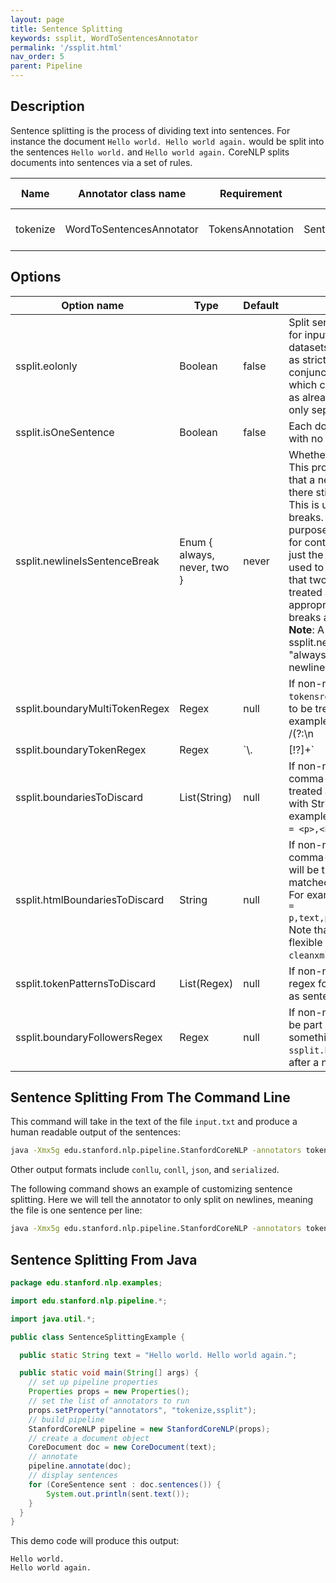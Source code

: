 ```yaml
---
layout: page
title: Sentence Splitting
keywords: ssplit, WordToSentencesAnnotator 
permalink: '/ssplit.html'
nav_order: 5
parent: Pipeline
---
```


## Description

Sentence splitting is the process of dividing text into sentences. For instance the document `Hello world. Hello world again.` would be split into the sentences
`Hello world.` and `Hello world again.` CoreNLP splits documents into sentences via a set of rules.

| Name | Annotator class name | Requirement | Generated Annotation | Description |
| --- | --- | --- | --- | --- |
| tokenize | WordToSentencesAnnotator | TokensAnnotation | SentencesAnnotation | Splits text into sentences. |

## Options

| Option name | Type | Default | Description |
| --- | --- | --- | --- |
| ssplit.eolonly | Boolean | false | Split sentences at and only at newlines. Suitable for input such as many machine translation datasets which are already formatted to be treated as strictly one sentence per line. Works well in conjunction with `-tokenize.whitespace true`, in which case StanfordCoreNLP will treat the input as already tokenized and one sentence per line, only separating words on whitespace. |
| ssplit.isOneSentence | Boolean | false | Each document is to be treated as one sentence, with no sentence splitting at all. |
| ssplit.newlineIsSentenceBreak | Enum { always, never, two } | never | Whether to treat newlines as sentence breaks.  This property has 3 legal values. "always" means that a newline is always a sentence break (but there still may be multiple sentences per line). This is usually appropriate for texts with soft line breaks. "never" means to ignore newlines for the purpose of sentence splitting. This is appropriate for continuous text with hard line breaks, when just the non-whitespace characters should be used to determine sentence breaks. "two" means that two or more consecutive newlines will be treated as a sentence break. This option is appropriate when dealing with text with hard line breaks and a blank line between paragraphs. **Note**: A side-effect of setting ssplit.newlineIsSentenceBreak to "two" or "always" is that the tokenizer will tokenize newlines. |
| ssplit.boundaryMultiTokenRegex | Regex | null | If non-null, value is a multi-token regex, that is, a `tokensregex` expression, that will match something to be treated as a sentence boundary. For example, `ssplit.boundaryMultiTokenRegex = /(?:\\n|\\*NL\\*)/{2,}` is basically equivalent to `ssplit.newlineIsSentenceBreak = two`. The matched tokens will be treated as not part of the following sentence. They will be discarded if and only if they also match `ssplit.boundariesToDiscard` |
| ssplit.boundaryTokenRegex | Regex | `\\.|[!?]+` | If non-null, value is a regex for regular sentence boundary tokens; otherwise the default is used. For example, for Chinese, a possible setting might be: `ssplit.boundaryTokenRegex = [.。]|[!?！？]+`. |
| ssplit.boundariesToDiscard | List(String) | null | If non-null value is a String which contains a comma-separated list of String tokens that will be treated as sentence boundaries (when matched with String equality) and then discarded. For example, it might be `ssplit.boundariesToDiscard = <p>,<P>,</p>,</P>`. |
| ssplit.htmlBoundariesToDiscard | String | null | If non-null, value is a String which contains a comma-separated list of XML element names that will be treated as sentence boundaries (when matched with String equality), and then discarded. For example, it might be: `htmlBoundariesToDiscard = p,text,post,postdate,poster,turn,speaker,quote`. Note that this functionality overlaps, but is less flexible than, functionality that is available in the `cleanxml` annotator. |
| ssplit.tokenPatternsToDiscard | List(Regex) | null | If non-null, value is a comma-separated list of regex for tokens to discard without marking them as sentence boundaries. |
| ssplit.boundaryFollowersRegex | Regex | null | If non-null, value is a regex for tokens to allow to be part of the preceding sentence following something that matches `ssplit.boundaryTokenRegex` (but not something after a newline or XML sentence break). |

## Sentence Splitting From The Command Line

This command will take in the text of the file `input.txt` and produce a human readable output of the sentences:

```bash
java -Xmx5g edu.stanford.nlp.pipeline.StanfordCoreNLP -annotators tokenize,ssplit -file input.txt
```

Other output formats include `conllu`, `conll`, `json`, and `serialized`.

The following command shows an example of customizing sentence splitting. Here we will tell the annotator to only split on newlines, meaning the file
is one sentence per line:

```bash
java -Xmx5g edu.stanford.nlp.pipeline.StanfordCoreNLP -annotators tokenize,ssplit -ssplit.eolonly -file input.txt
```

## Sentence Splitting From Java

```java
package edu.stanford.nlp.examples;

import edu.stanford.nlp.pipeline.*;

import java.util.*;

public class SentenceSplittingExample {

  public static String text = "Hello world. Hello world again.";

  public static void main(String[] args) {
    // set up pipeline properties
    Properties props = new Properties();
    // set the list of annotators to run
    props.setProperty("annotators", "tokenize,ssplit");
    // build pipeline
    StanfordCoreNLP pipeline = new StanfordCoreNLP(props);
    // create a document object
    CoreDocument doc = new CoreDocument(text);
    // annotate
    pipeline.annotate(doc);
    // display sentences
    for (CoreSentence sent : doc.sentences()) {
        System.out.println(sent.text());
    }
  }
}
```

This demo code will produce this output:

```
Hello world.
Hello world again.
```
